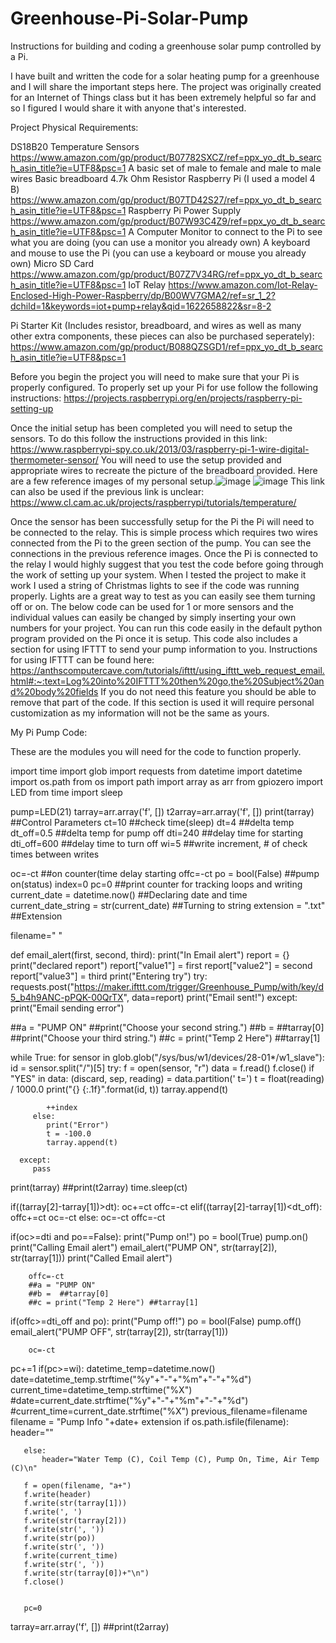 # Greenhouse-Pi-Solar-Pump
Instructions for building and coding a greenhouse solar pump controlled by a Pi.

I have built and written the code for a solar heating pump for a greenhouse and I will share the important steps here. The project was originally created for an Internet of Things class but it has been extremely helpful so far and so I figured I would share it with anyone that's interested. 

Project Physical Requirements:

DS18B20 Temperature Sensors https://www.amazon.com/gp/product/B07782SXCZ/ref=ppx_yo_dt_b_search_asin_title?ie=UTF8&psc=1 
A basic set of male to female and male to male wires
Basic breadboard
4.7k Ohm Resistor 
Raspberry Pi (I used a model 4 B) https://www.amazon.com/gp/product/B07TD42S27/ref=ppx_yo_dt_b_search_asin_title?ie=UTF8&psc=1
Raspberry Pi Power Supply https://www.amazon.com/gp/product/B07W93C4Z9/ref=ppx_yo_dt_b_search_asin_title?ie=UTF8&psc=1
A Computer Monitor to connect to the Pi to see what you are doing (you can use a monitor you already own)
A keyboard and mouse to use the Pi (you can use a keyboard or mouse you already own)
Micro SD Card https://www.amazon.com/gp/product/B07Z7V34RG/ref=ppx_yo_dt_b_search_asin_title?ie=UTF8&psc=1
IoT Relay https://www.amazon.com/Iot-Relay-Enclosed-High-Power-Raspberry/dp/B00WV7GMA2/ref=sr_1_2?dchild=1&keywords=iot+pump+relay&qid=1622658822&sr=8-2

Pi Starter Kit (Includes resistor, breadboard, and wires as well as many other extra components, these pieces can also be purchased seperately): https://www.amazon.com/gp/product/B088QZSGD1/ref=ppx_yo_dt_b_search_asin_title?ie=UTF8&psc=1

Before you begin the project you will need to make sure that your Pi is properly configured. To properly set up your Pi for use follow the following instructions: https://projects.raspberrypi.org/en/projects/raspberry-pi-setting-up

Once the initial setup has been completed you will need to setup the sensors. To do this follow the instructions provided in this link: https://www.raspberrypi-spy.co.uk/2013/03/raspberry-pi-1-wire-digital-thermometer-sensor/ You will need to use the setup provided and appropriate wires to recreate the picture of the breadboard provided. Here are a few reference images of my personal setup.![image](https://user-images.githubusercontent.com/71414550/120537424-86494880-c3a2-11eb-8b8b-1233555fa8c4.png) ![image](https://user-images.githubusercontent.com/71414550/120537477-96f9be80-c3a2-11eb-8a04-6573b2cc022e.png)
This link can also be used if the previous link is unclear: https://www.cl.cam.ac.uk/projects/raspberrypi/tutorials/temperature/

Once the sensor has been successfully setup for the Pi the Pi will need to be connected to the relay. This is simple process which requires two wires connected from the Pi to the green section of the pump. You can see the connections in the previous reference images. Once the Pi is connected to the relay I would highly suggest that you test the code before going through the work of setting up your system. When I tested the project to make it work I used a string of Christmas lights to see if the code was running properly. Lights are a great way to test as you can easily see them turning off or on. The below code can be used for 1 or more sensors and the individual values can easily be changed by simply inserting your own numbers for your project. You can run this code easily in the default python program provided on the Pi once it is setup. This code also includes a section for using IFTTT to send your pump information to you. Instructions for using IFTTT can be found here: https://anthscomputercave.com/tutorials/ifttt/using_ifttt_web_request_email.html#:~:text=Log%20into%20IFTTT%20then%20go,the%20Subject%20and%20body%20fields If you do not need this feature you should be able to remove that part of the code. If this section is used it will require personal customization as my information will not be the same as yours.
  
 
My Pi Pump Code:

These are the modules you will need for the code to function properly.
 
import time
import glob
import requests
from datetime import datetime
import os.path
from os import path
import array as arr
from gpiozero import LED
from time import sleep

pump=LED(21)
tarray=arr.array('f', [])
t2array=arr.array('f', [])
print(tarray)
##Control Parameters
ct=10 ##check time(sleep)
dt=4 ##delta temp
dt_off=0.5 ##delta temp for pump off
dti=240 ##delay time for starting
dti_off=600 ##delay time to turn off
wi=5 ##write increment, # of check times between writes

oc=-ct ##on counter(time delay starting
offc=-ct
po = bool(False) ##pump on(status)
index=0
pc=0 ##print counter for tracking loops and writing
current_date = datetime.now() ##Declaring date and time
current_date_string = str(current_date) ##Turning to string
extension = ".txt" ##Extension

filename=" "

def email_alert(first, second, third):
    print("In Email alert")
    report = {}
    print("declared report")
    report["value1"] = first
    report["value2"] = second
    report["value3"] = third
    print("Entering try")
    try:
        requests.post("https://maker.ifttt.com/trigger/Greenhouse_Pump/with/key/d5_b4h9ANC-pPQK-00QrTX", data=report)
        print("Email sent!")
    except:
        print("Email sending error")

##a = "PUMP ON"
##print("Choose your second string.")
##b =  ##tarray[0]
##print("Choose your third string.")
##c = print("Temp 2 Here") ##tarray[1]
   

while True:
   for sensor in glob.glob("/sys/bus/w1/devices/28-01*/w1_slave"):
      id = sensor.split("/")[5]
      try:
         f = open(sensor, "r")
         data = f.read()
         f.close()
         if "YES" in data:
            (discard, sep, reading) = data.partition(' t=')
            t = float(reading) / 1000.0
            print("{} {:.1f}".format(id, t))
            tarray.append(t)
           
            ++index
         else:
            print("Error")
            t = -100.0
            tarray.append(t)

      except:
         pass
   
   print(tarray)
   ##print(t2array)
   time.sleep(ct)
 
   if((tarray[2]-tarray[1])>dt):
        oc+=ct
        offc=-ct
   elif((tarray[2]-tarray[1])<dt_off):
        offc+=ct
        oc=-ct
   else:
        oc=-ct
        offc=-ct
       
   if(oc>=dti and po==False):
        print("Pump on!")
        po = bool(True)
        pump.on()
        print("Calling Email alert")
        email_alert("PUMP ON", str(tarray[2]), str(tarray[1]))
        print("Called Email alert")
       
        offc=-ct
        ##a = "PUMP ON"
        ##b =  ##tarray[0]
        ##c = print("Temp 2 Here") ##tarray[1]
   if(offc>=dti_off and po):
        print("Pump off!")
        po = bool(False)
        pump.off()
        email_alert("PUMP OFF", str(tarray[2]), str(tarray[1]))
       
        oc=-ct
   
   pc+=1
   if(pc>=wi):
       datetime_temp=datetime.now()
       date=datetime_temp.strftime("%y"+"-"+"%m"+"-"+"%d")
       current_time=datetime_temp.strftime("%X")
       #date=current_date.strftime("%y"+"-"+"%m"+"-"+"%d")
       #current_time=current_date.strftime("%X")
       previous_filename=filename
       filename = "Pump Info "+date+ extension
       if os.path.isfile(filename):  
           header=""
   
       else:
           header="Water Temp (C), Coil Temp (C), Pump On, Time, Air Temp (C)\n"
   
       f = open(filename, "a+")
       f.write(header)
       f.write(str(tarray[1]))
       f.write(', ')
       f.write(str(tarray[2]))
       f.write(str(', '))
       f.write(str(po))
       f.write(str(', '))
       f.write(current_time)
       f.write(str(', '))
       f.write(str(tarray[0])+"\n")
       f.close()


       pc=0
   tarray=arr.array('f', [])
   ##print(t2array)
